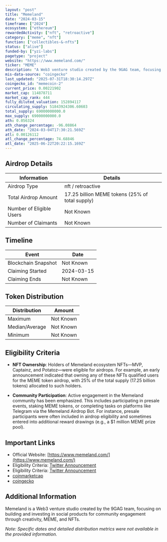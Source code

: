 ```yaml
---
layout: "post"
title: "Memeland"
date: "2024-03-15"
timeframe: ["2024"]
ecosystem: ["ethereum"]
rewardedActivity: ["nft", "retroactive"]
category: ["meme", "nft"]
function: ["collectibles-&-nfts"]
status: ["alive"]
funded-by: ["yzi-labs"]
pagetype: "project"
website: "https://www.memeland.com/"
ticker: "MEME"
description: "A Web3 venture studio created by the 9GAG team, focusing on building and investing in social products for community engagement through creativity, MEME, and NFTs. "
mis-data-source: "coingecko"
last_updated: "2025-07-31T18:30:14.297Z"
coingecko_id: "memecoin-2"
current_price: 0.00221902
market_cap: 114878711
market_cap_rank: 444
fully_diluted_valuation: 152894117
circulating_supply: 51843924306.60603
total_supply: 69000000000.0
max_supply: 69000000000.0
ath: 0.056324
ath_change_percentage: -96.08864
ath_date: "2024-03-04T17:30:21.569Z"
atl: 0.00126112
atl_change_percentage: 74.68846
atl_date: "2025-06-22T20:22:15.169Z"
---
```


## Airdrop Details

| Information              | Details                                         |
| ------------------------ | ----------------------------------------------- |
| Airdrop Type             | nft / retroactive                               |
| Total Airdrop Amount     | 17.25 billion MEME tokens (25% of total supply) |
| Number of Eligible Users | Not Known                                       |
| Number of Claimants      | Not Known                                       |

## Timeline

| Event               | Date       |
| ------------------- | ---------- |
| Blockchain Snapshot | Not Known  |
| Claiming Started    | 2024-03-15 |
| Claiming Ends       | Not Known  |

## Token Distribution

| Distribution   | Amount    |
| -------------- | --------- |
| Maximum        | Not Known |
| Median/Average | Not Known |
| Minimum        | Not Known |

## Eligibility Criteria

- **NFT Ownership**: Holders of Memeland ecosystem NFTs—MVP, Captainz, and Potatoz—were eligible for airdrops. For example, an early announcement indicated that owning any of these NFTs qualified users for the MEME token airdrop, with 25% of the total supply (17.25 billion tokens) allocated to such holders.

- **Community Participation**: Active engagement in the Memeland community has been emphasized. This includes participating in presale events, staking MEME tokens, or completing tasks on platforms like Telegram via the Memeland Airdrop Bot. For instance, presale participants were often included in airdrop eligibility and sometimes entered into additional reward drawings (e.g., a $1 million MEME prize pool).

## Important Links

- Official Website: [https://www.memeland.com/](https://www.memeland.com/)
- Eligibility Criteria: [Twitter Announcement](https://x.com/Memeland/status/1678443321482682369)
- Eligibility Criteria: [Twitter Announcement](https://x.com/Memeland/status/1720340304031814011)
- [coinmarketcap](https://coinmarketcap.com/currencies/meme)
- [coingecko](https://www.coingecko.com/en/coins/meme)

## Additional Information

Memeland is a Web3 venture studio created by the 9GAG team, focusing on building and investing in social products for community engagement through creativity, MEME, and NFTs.

_Note: Specific dates and detailed distribution metrics were not available in the provided information._